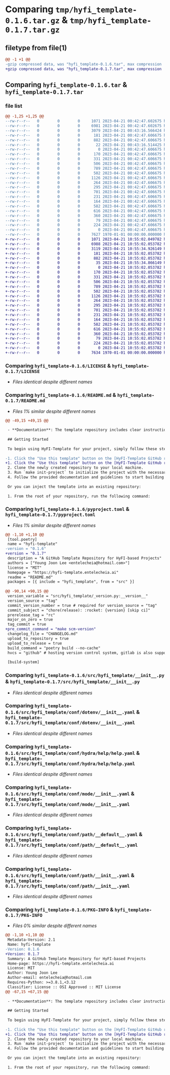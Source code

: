 # Comparing `tmp/hyfi_template-0.1.6.tar.gz` & `tmp/hyfi_template-0.1.7.tar.gz`

## filetype from file(1)

```diff
@@ -1 +1 @@
-gzip compressed data, was "hyfi_template-0.1.6.tar", max compression
+gzip compressed data, was "hyfi_template-0.1.7.tar", max compression
```

## Comparing `hyfi_template-0.1.6.tar` & `hyfi_template-0.1.7.tar`

### file list

```diff
@@ -1,25 +1,25 @@
--rw-r--r--   0        0        0     1071 2023-04-21 00:42:47.602675 hyfi_template-0.1.6/LICENSE
--rw-r--r--   0        0        0     6981 2023-04-21 00:42:47.602675 hyfi_template-0.1.6/README.md
--rw-r--r--   0        0        0     3079 2023-04-21 00:43:16.566424 hyfi_template-0.1.6/pyproject.toml
--rw-r--r--   0        0        0      181 2023-04-21 00:42:47.606675 hyfi_template-0.1.6/src/hyfi_template/__cli__.py
--rw-r--r--   0        0        0      882 2023-04-21 00:42:47.606675 hyfi_template-0.1.6/src/hyfi_template/__init__.py
--rw-r--r--   0        0        0       22 2023-04-21 00:43:16.514425 hyfi_template-0.1.6/src/hyfi_template/_version.py
--rw-r--r--   0        0        0        0 2023-04-21 00:42:47.606675 hyfi_template-0.1.6/src/hyfi_template/conf/__init__.py
--rw-r--r--   0        0        0      170 2023-04-21 00:42:47.606675 hyfi_template-0.1.6/src/hyfi_template/conf/about/__init__.yaml
--rw-r--r--   0        0        0      331 2023-04-21 00:42:47.606675 hyfi_template-0.1.6/src/hyfi_template/conf/batch/__init__.yaml
--rw-r--r--   0        0        0      506 2023-04-21 00:42:47.606675 hyfi_template-0.1.6/src/hyfi_template/conf/config.yaml
--rw-r--r--   0        0        0      789 2023-04-21 00:42:47.606675 hyfi_template-0.1.6/src/hyfi_template/conf/dotenv/__init__.yaml
--rw-r--r--   0        0        0      502 2023-04-21 00:42:47.606675 hyfi_template-0.1.6/src/hyfi_template/conf/hconf.yaml
--rw-r--r--   0        0        0     1126 2023-04-21 00:42:47.606675 hyfi_template-0.1.6/src/hyfi_template/conf/hydra/help/help.yaml
--rw-r--r--   0        0        0      264 2023-04-21 00:42:47.606675 hyfi_template-0.1.6/src/hyfi_template/conf/hydra/job_logging/custom.yaml
--rw-r--r--   0        0        0      295 2023-04-21 00:42:47.606675 hyfi_template-0.1.6/src/hyfi_template/conf/joblib/__init__.yaml
--rw-r--r--   0        0        0      701 2023-04-21 00:42:47.606675 hyfi_template-0.1.6/src/hyfi_template/conf/mode/__init__.yaml
--rw-r--r--   0        0        0      231 2023-04-21 00:42:47.606675 hyfi_template-0.1.6/src/hyfi_template/conf/mode/debug.yaml
--rw-r--r--   0        0        0      164 2023-04-21 00:42:47.606675 hyfi_template-0.1.6/src/hyfi_template/conf/path/__batch__.yaml
--rw-r--r--   0        0        0      582 2023-04-21 00:42:47.606675 hyfi_template-0.1.6/src/hyfi_template/conf/path/__default__.yaml
--rw-r--r--   0        0        0      616 2023-04-21 00:42:47.606675 hyfi_template-0.1.6/src/hyfi_template/conf/path/__init__.yaml
--rw-r--r--   0        0        0      360 2023-04-21 00:42:47.606675 hyfi_template-0.1.6/src/hyfi_template/conf/project/__init__.yaml
--rw-r--r--   0        0        0       79 2023-04-21 00:42:47.606675 hyfi_template-0.1.6/src/hyfi_template/conf/task/__init__.yaml
--rw-r--r--   0        0        0      224 2023-04-21 00:42:47.606675 hyfi_template-0.1.6/src/hyfi_template/project.toml
--rw-r--r--   0        0        0        0 2023-04-21 00:42:47.606675 hyfi_template-0.1.6/src/hyfi_template/py.typed
--rw-r--r--   0        0        0     7627 1970-01-01 00:00:00.000000 hyfi_template-0.1.6/PKG-INFO
+-rw-r--r--   0        0        0     1071 2023-04-21 10:55:02.049782 hyfi_template-0.1.7/LICENSE
+-rw-r--r--   0        0        0     6988 2023-04-21 10:55:02.053782 hyfi_template-0.1.7/README.md
+-rw-r--r--   0        0        0     3119 2023-04-21 10:55:34.926149 hyfi_template-0.1.7/pyproject.toml
+-rw-r--r--   0        0        0      181 2023-04-21 10:55:02.053782 hyfi_template-0.1.7/src/hyfi_template/__cli__.py
+-rw-r--r--   0        0        0      882 2023-04-21 10:55:02.053782 hyfi_template-0.1.7/src/hyfi_template/__init__.py
+-rw-r--r--   0        0        0       35 2023-04-21 10:55:34.866149 hyfi_template-0.1.7/src/hyfi_template/_version.py
+-rw-r--r--   0        0        0        0 2023-04-21 10:55:02.053782 hyfi_template-0.1.7/src/hyfi_template/conf/__init__.py
+-rw-r--r--   0        0        0      170 2023-04-21 10:55:02.053782 hyfi_template-0.1.7/src/hyfi_template/conf/about/__init__.yaml
+-rw-r--r--   0        0        0      331 2023-04-21 10:55:02.053782 hyfi_template-0.1.7/src/hyfi_template/conf/batch/__init__.yaml
+-rw-r--r--   0        0        0      506 2023-04-21 10:55:02.053782 hyfi_template-0.1.7/src/hyfi_template/conf/config.yaml
+-rw-r--r--   0        0        0      789 2023-04-21 10:55:02.053782 hyfi_template-0.1.7/src/hyfi_template/conf/dotenv/__init__.yaml
+-rw-r--r--   0        0        0      502 2023-04-21 10:55:02.053782 hyfi_template-0.1.7/src/hyfi_template/conf/hconf.yaml
+-rw-r--r--   0        0        0     1126 2023-04-21 10:55:02.053782 hyfi_template-0.1.7/src/hyfi_template/conf/hydra/help/help.yaml
+-rw-r--r--   0        0        0      264 2023-04-21 10:55:02.053782 hyfi_template-0.1.7/src/hyfi_template/conf/hydra/job_logging/custom.yaml
+-rw-r--r--   0        0        0      295 2023-04-21 10:55:02.053782 hyfi_template-0.1.7/src/hyfi_template/conf/joblib/__init__.yaml
+-rw-r--r--   0        0        0      701 2023-04-21 10:55:02.053782 hyfi_template-0.1.7/src/hyfi_template/conf/mode/__init__.yaml
+-rw-r--r--   0        0        0      231 2023-04-21 10:55:02.053782 hyfi_template-0.1.7/src/hyfi_template/conf/mode/debug.yaml
+-rw-r--r--   0        0        0      164 2023-04-21 10:55:02.053782 hyfi_template-0.1.7/src/hyfi_template/conf/path/__batch__.yaml
+-rw-r--r--   0        0        0      582 2023-04-21 10:55:02.053782 hyfi_template-0.1.7/src/hyfi_template/conf/path/__default__.yaml
+-rw-r--r--   0        0        0      616 2023-04-21 10:55:02.053782 hyfi_template-0.1.7/src/hyfi_template/conf/path/__init__.yaml
+-rw-r--r--   0        0        0      360 2023-04-21 10:55:02.053782 hyfi_template-0.1.7/src/hyfi_template/conf/project/__init__.yaml
+-rw-r--r--   0        0        0       79 2023-04-21 10:55:02.053782 hyfi_template-0.1.7/src/hyfi_template/conf/task/__init__.yaml
+-rw-r--r--   0        0        0      224 2023-04-21 10:55:02.053782 hyfi_template-0.1.7/src/hyfi_template/project.toml
+-rw-r--r--   0        0        0        0 2023-04-21 10:55:02.053782 hyfi_template-0.1.7/src/hyfi_template/py.typed
+-rw-r--r--   0        0        0     7634 1970-01-01 00:00:00.000000 hyfi_template-0.1.7/PKG-INFO
```

### Comparing `hyfi_template-0.1.6/LICENSE` & `hyfi_template-0.1.7/LICENSE`

 * *Files identical despite different names*

### Comparing `hyfi_template-0.1.6/README.md` & `hyfi_template-0.1.7/README.md`

 * *Files 1% similar despite different names*

```diff
@@ -49,15 +49,15 @@
 
 - **Documentation**: The template repository includes clear instructions and guidelines for getting started with a HyFI-based project, helping developers quickly familiarize themselves with the framework and its features.
 
 ## Getting Started
 
 To begin using HyFI-Template for your project, simply follow these steps:
 
-1. Click the "Use this template" button on the [HyFI-Template GitHub repository](https://github.com/hyfi/hyfi-template) to create a new repository based on the template.
+1. Click the "Use this template" button on the [HyFI-Template GitHub repository](https://github.com/entelecheia/hyfi-template) to create a new repository based on the template.
 2. Clone the newly created repository to your local machine.
 3. Run `make init-project` to initialize the project with the necessary files and configurations.
 4. Follow the provided documentation and guidelines to start building your HyFI-based application.
 
 Or you can inject the template into an existing repository:
 
 1. From the root of your repository, run the following command:
```

### Comparing `hyfi_template-0.1.6/pyproject.toml` & `hyfi_template-0.1.7/pyproject.toml`

 * *Files 1% similar despite different names*

```diff
@@ -1,10 +1,10 @@
 [tool.poetry]
 name = "hyfi-template"
-version = "0.1.6"
+version = "0.1.7"
 description = "A GitHub Template Repository for HyFI-based Projects"
 authors = ["Young Joon Lee <entelecheia@hotmail.com>"]
 license = "MIT"
 homepage = "https://hyfi-template.entelecheia.ai"
 readme = "README.md"
 packages = [{ include = "hyfi_template", from = "src" }]
 
@@ -90,14 +90,15 @@
 version_variable = "src/hyfi_template/_version.py:__version__"
 version_source = "tag"
 commit_version_number = true # required for version_source = "tag"
 commit_subject = "chore(release): :rocket: {version} [skip ci]"
 prerelease_tag = "rc"
 major_on_zero = true
 tag_commit = true
+pre_commit_command = "make scm-version"
 changelog_file = "CHANGELOG.md"
 upload_to_repository = true
 upload_to_release = true
 build_command = "poetry build --no-cache"
 hvcs = "github" # hosting version control system, gitlab is also supported
 
 [build-system]
```

### Comparing `hyfi_template-0.1.6/src/hyfi_template/__init__.py` & `hyfi_template-0.1.7/src/hyfi_template/__init__.py`

 * *Files identical despite different names*

### Comparing `hyfi_template-0.1.6/src/hyfi_template/conf/dotenv/__init__.yaml` & `hyfi_template-0.1.7/src/hyfi_template/conf/dotenv/__init__.yaml`

 * *Files identical despite different names*

### Comparing `hyfi_template-0.1.6/src/hyfi_template/conf/hydra/help/help.yaml` & `hyfi_template-0.1.7/src/hyfi_template/conf/hydra/help/help.yaml`

 * *Files identical despite different names*

### Comparing `hyfi_template-0.1.6/src/hyfi_template/conf/mode/__init__.yaml` & `hyfi_template-0.1.7/src/hyfi_template/conf/mode/__init__.yaml`

 * *Files identical despite different names*

### Comparing `hyfi_template-0.1.6/src/hyfi_template/conf/path/__default__.yaml` & `hyfi_template-0.1.7/src/hyfi_template/conf/path/__default__.yaml`

 * *Files identical despite different names*

### Comparing `hyfi_template-0.1.6/src/hyfi_template/conf/path/__init__.yaml` & `hyfi_template-0.1.7/src/hyfi_template/conf/path/__init__.yaml`

 * *Files identical despite different names*

### Comparing `hyfi_template-0.1.6/PKG-INFO` & `hyfi_template-0.1.7/PKG-INFO`

 * *Files 0% similar despite different names*

```diff
@@ -1,10 +1,10 @@
 Metadata-Version: 2.1
 Name: hyfi-template
-Version: 0.1.6
+Version: 0.1.7
 Summary: A GitHub Template Repository for HyFI-based Projects
 Home-page: https://hyfi-template.entelecheia.ai
 License: MIT
 Author: Young Joon Lee
 Author-email: entelecheia@hotmail.com
 Requires-Python: >=3.8.1,<3.12
 Classifier: License :: OSI Approved :: MIT License
@@ -67,15 +67,15 @@
 
 - **Documentation**: The template repository includes clear instructions and guidelines for getting started with a HyFI-based project, helping developers quickly familiarize themselves with the framework and its features.
 
 ## Getting Started
 
 To begin using HyFI-Template for your project, simply follow these steps:
 
-1. Click the "Use this template" button on the [HyFI-Template GitHub repository](https://github.com/hyfi/hyfi-template) to create a new repository based on the template.
+1. Click the "Use this template" button on the [HyFI-Template GitHub repository](https://github.com/entelecheia/hyfi-template) to create a new repository based on the template.
 2. Clone the newly created repository to your local machine.
 3. Run `make init-project` to initialize the project with the necessary files and configurations.
 4. Follow the provided documentation and guidelines to start building your HyFI-based application.
 
 Or you can inject the template into an existing repository:
 
 1. From the root of your repository, run the following command:
```

